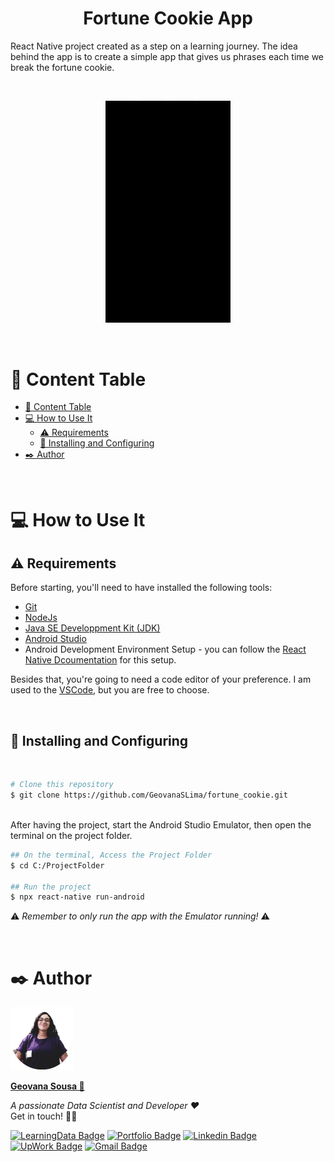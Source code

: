 
<h1 align="center"> Fortune Cookie App </h1>

React Native project created as a step on a learning journey. The idea behind the app is to create a simple app that gives us phrases each time we break the fortune cookie.

</br>

<p align="center"><img src="./demo/recording.gif"  alt="Fortune Cookie App" style="width: 200px"/></p>

</br>

# 🏁 Content Table
- [🏁 Content Table](#-content-table)
- [💻 How to Use It](#-how-to-use-it)
  - [⚠️ Requirements](#️-requirements)
  - [🔨 Installing and Configuring](#-installing-and-configuring)
- [✒️ Author](#️-author)




</br>

# 💻 How to Use It

## ⚠️ Requirements
Before starting, you'll need to have installed the following tools:

* [Git](https://git-scm.com)
* [NodeJs](https://nodejs.org/en/download/)
* [Java SE Developpment Kit (JDK)](https://openjdk.java.net/projects/jdk/11/)
* [Android Studio](https://developer.android.com/studio/index.html)
* Android Development Environment Setup - you can follow the [React Native Dcoumentation](https://reactnative.dev/docs/environment-setup) for this setup.

Besides that, you're going to need a code editor of your preference. I am used to the [VSCode](https://code.visualstudio.com/), but you are free to choose.

</br>

## 🔨 Installing and Configuring
</br>

```bash
# Clone this repository
$ git clone https://github.com/GeovanaSLima/fortune_cookie.git
```

</br>
After having the project, start the Android Studio Emulator, then open the terminal on the project folder.

</br>

```bash
## On the terminal, Access the Project Folder
$ cd C:/ProjectFolder

## Run the project
$ npx react-native run-android
```

⚠️ _Remember to only run the app with the Emulator running!_ ⚠️

</br>

# ✒️ Author

<a href="https://learningdata.dev/sobre">  
 <img src="https://raw.githubusercontent.com/GeovanaSLima/GeovanaSLima/main/GitProfile.png" alt="Geovana Sousa"/>
  <p><b>Geovana Sousa 🚀</b></p></a>
<p><i>A passionate Data Scientist and Developer ❤️</i></br>
   Get in touch! 👋🏽</p>


[![LearningData Badge](https://img.shields.io/badge/-LearningData-%23FC5C65?style=&logo=ghost)](https://learningdata.dev)
[![Portfolio Badge](https://img.shields.io/badge/-Portfolio-%238390A2?style=&logo=adobe)](https://geovanasousa.com)
[![Linkedin Badge](https://img.shields.io/badge/-Geovana-blue?style=&logo=Linkedin&logoColor=white&link=https://www.linkedin.com/in/geovana--sousa/)](https://www.linkedin.com/in/geovana--sousa/) 
[![UpWork Badge](https://img.shields.io/badge/-UpWork-%23008329?style=&logo=upwork)](https://www.upwork.com/freelancers/~011b2cff3928142907)
[![Gmail Badge](https://img.shields.io/badge/-geovanasslima-c14438?style=&logo=Gmail&logoColor=white&link=mailto:geovanasslima@gmail.com)](mailto:geovanasslima@gmail.com)